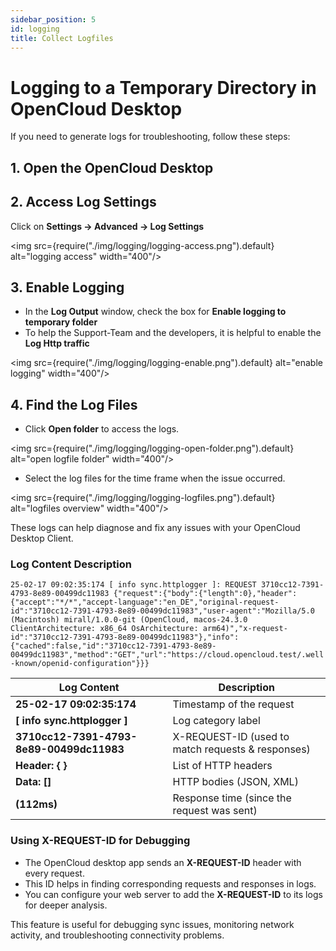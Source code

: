 ```yaml
---
sidebar_position: 5
id: logging
title: Collect Logfiles
---
```


# Logging to a Temporary Directory in OpenCloud Desktop

If you need to generate logs for troubleshooting, follow these steps:

## 1. Open the OpenCloud Desktop

## 2. Access Log Settings

Click on **Settings → Advanced → Log Settings**

<img src={require("./img/logging/logging-access.png").default} alt="logging access" width="400"/>

## 3. Enable Logging

- In the **Log Output** window, check the box for **Enable logging to temporary folder**
- To help the Support-Team and the developers, it is helpful to enable the **Log Http traffic**

<img src={require("./img/logging/logging-enable.png").default} alt="enable logging" width="400"/>

## 4. Find the Log Files

- Click **Open folder** to access the logs.

<img src={require("./img/logging/logging-open-folder.png").default} alt="open logfile folder" width="400"/>

- Select the log files for the time frame when the issue occurred.

<img src={require("./img/logging/logging-logfiles.png").default} alt="logfiles overview" width="400"/>

These logs can help diagnose and fix any issues with your OpenCloud Desktop Client.

### Log Content Description

`25-02-17 09:02:35:174 [ info sync.httplogger ]: REQUEST 3710cc12-7391-4793-8e89-00499dc11983 {"request":{"body":{"length":0},"header":{"accept":"*/*","accept-language":"en_DE","original-request-id":"3710cc12-7391-4793-8e89-00499dc11983","user-agent":"Mozilla/5.0 (Macintosh) mirall/1.0.0-git (OpenCloud, macos-24.3.0 ClientArchitecture: x86_64 OsArchitecture: arm64)","x-request-id":"3710cc12-7391-4793-8e89-00499dc11983"},"info":{"cached":false,"id":"3710cc12-7391-4793-8e89-00499dc11983","method":"GET","url":"https://cloud.opencloud.test/.well-known/openid-configuration"}}}`

| Log Content                              | Description                                       |
| ---------------------------------------- | ------------------------------------------------- |
| **25-02-17 09:02:35:174**                | Timestamp of the request                          |
| **[ info sync.httplogger ]**             | Log category label                                |
| **3710cc12-7391-4793-8e89-00499dc11983** | X-REQUEST-ID (used to match requests & responses) |
| **Header: { }**                          | List of HTTP headers                              |
| **Data: []**                             | HTTP bodies (JSON, XML)                           |
| **(112ms)**                              | Response time (since the request was sent)        |

### Using X-REQUEST-ID for Debugging

- The OpenCloud desktop app sends an **X-REQUEST-ID** header with every request.
- This ID helps in finding corresponding requests and responses in logs.
- You can configure your web server to add the **X-REQUEST-ID** to its logs for deeper analysis.

This feature is useful for debugging sync issues, monitoring network activity, and troubleshooting connectivity problems.
